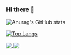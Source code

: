 ### Hi there 👋

![Anurag's GitHub stats](https://github-readme-stats.vercel.app/api?username=raypal4&show_icons=true&theme=dracula)

[![Top Langs](https://github-readme-stats.vercel.app/api/top-langs/?username=raypal4)](https://github.com/anuraghazra/github-readme-stats)

<a href="/">
  <img align="center" src="https://github-readme-stats.vercel.app/api?username=raypal4&show_icons=true&theme=dracula" />
</a>
<a href="/">
  <img align="center" src="https://github-readme-stats.vercel.app/api/top-langs/?username=raypal4)](https://github.com/anuraghazra/github-readme-stats" />
</a>


<!--
**raypal4/raypal4** is a ✨ _special_ ✨ repository because its `README.md` (this file) appears on your GitHub profile.

Here are some ideas to get you started:

- 🔭 I’m currently working on ...
- 🌱 I’m currently learning ...
- 👯 I’m looking to collaborate on ...
- 🤔 I’m looking for help with ...
- 💬 Ask me about ...
- 📫 How to reach me: ...
- 😄 Pronouns: ...
- ⚡ Fun fact: ...
-->

